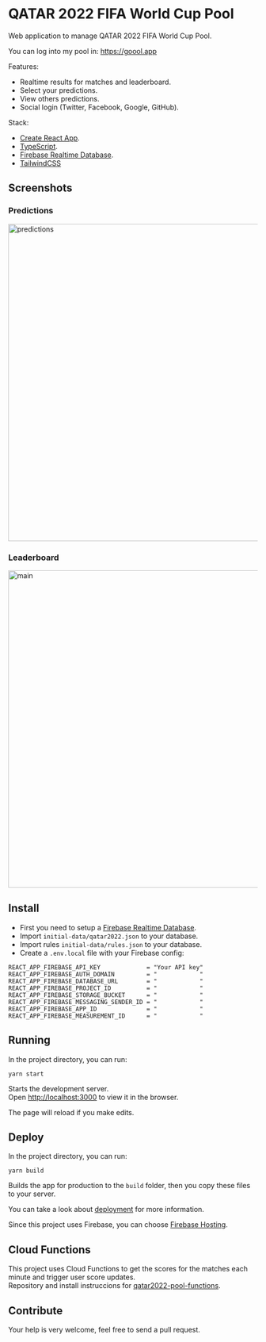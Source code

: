 # QATAR 2022 FIFA World Cup Pool

Web application to manage QATAR 2022 FIFA World Cup Pool.

You can log into my pool in: https://goool.app

Features:
* Realtime results for matches and leaderboard.
* Select your predictions.
* View others predictions.
* Social login (Twitter, Facebook, Google, GitHub).

Stack:
* [Create React App](https://github.com/facebook/create-react-app).
* [TypeScript](https://www.typescriptlang.org/).
* [Firebase Realtime Database](https://firebase.google.com/).
* [TailwindCSS](https://tailwindcss.com/)

## Screenshots

### Predictions
<img width="640" alt="predictions" src="https://user-images.githubusercontent.com/119507/170556460-d1efc17c-90e4-4107-b150-c35a1ed41943.png">

### Leaderboard
<img width="640" alt="main" src="https://user-images.githubusercontent.com/119507/170556475-938e40aa-a0bb-422f-bd07-0dbb4d6fe7a9.png">


## Install

* First you need to setup a [Firebase Realtime Database](https://firebase.google.com/).
* Import `initial-data/qatar2022.json` to your database.
* Import rules `initial-data/rules.json` to your database.
* Create a `.env.local` file with your Firebase config:
```
REACT_APP_FIREBASE_API_KEY             = "Your API key"
REACT_APP_FIREBASE_AUTH_DOMAIN         = "            "
REACT_APP_FIREBASE_DATABASE_URL        = "            "
REACT_APP_FIREBASE_PROJECT_ID          = "            "
REACT_APP_FIREBASE_STORAGE_BUCKET      = "            "
REACT_APP_FIREBASE_MESSAGING_SENDER_ID = "            "
REACT_APP_FIREBASE_APP_ID              = "            "
REACT_APP_FIREBASE_MEASUREMENT_ID      = "            "
```

## Running

In the project directory, you can run:

`yarn start`

Starts the development server.\
Open [http://localhost:3000](http://localhost:3000) to view it in the browser.

The page will reload if you make edits.

## Deploy

In the project directory, you can run:

`yarn build`

Builds the app for production to the `build` folder, then you copy these files to your server.

You can take a look about [deployment](https://create-react-app.dev/docs/deployment/) for more information.

Since this project uses Firebase, you can choose [Firebase Hosting](https://firebase.google.com/docs/hosting/quickstart). 

## Cloud Functions 

This project uses Cloud Functions to get the scores for the matches each minute and trigger user score updates.\
Repository and install instruccions for [qatar2022-pool-functions](https://github.com/ionmx/qatar2022-pool-functions).


## Contribute

Your help is very welcome, feel free to send a pull request.
